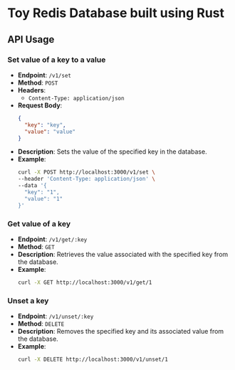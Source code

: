 
# Toy Redis Database built using Rust

## API Usage

### Set value of a key to a value

- **Endpoint**: `/v1/set`
- **Method**: `POST`
- **Headers**:
    - `Content-Type: application/json`
- **Request Body**:
  ```json
  {
    "key": "key",
    "value": "value"
  }
  ```
- **Description**: Sets the value of the specified key in the database.
- **Example**:
  ```bash
  curl -X POST http://localhost:3000/v1/set \
  --header 'Content-Type: application/json' \
  --data '{
    "key": "1",
    "value": "1"
  }'
  ```

### Get value of a key

- **Endpoint**: `/v1/get/:key`
- **Method**: `GET`
- **Description**: Retrieves the value associated with the specified key from the database.
- **Example**:
  ```bash
  curl -X GET http://localhost:3000/v1/get/1
  ```

### Unset a key

- **Endpoint**: `/v1/unset/:key`
- **Method**: `DELETE`
- **Description**: Removes the specified key and its associated value from the database.
- **Example**:
  ```bash
  curl -X DELETE http://localhost:3000/v1/unset/1
  ```

